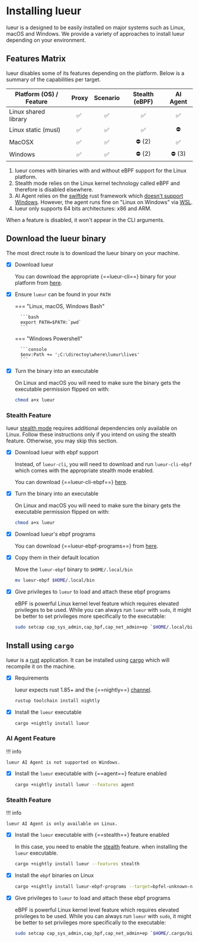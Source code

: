 # Installing lueur

lueur is a designed to be easily installed on major systems such as Linux,
macOS and Windows. We provide a variety of approaches to install lueur depending
on your environment.

## Features Matrix

lueur disables some of its features depending on the platform. Below is a
summary of the capabilities per target.

| Platform (OS) / Feature | Proxy | Scenario | Stealth (eBPF) | AI Agent |
|-------------------------|:-----:|:---------------:|:------------------:|:-------------:|
| Linux shared library    |  :white_check_mark:    | :white_check_mark:               | :white_check_mark:             | :white_check_mark:        |
| Linux static (musl)    |  :white_check_mark:    | :white_check_mark:               | :white_check_mark:             | :no_entry:        |
| MacOSX     |  :white_check_mark:    | :white_check_mark:              | :no_entry: (2)            | :white_check_mark:        |
| Windows     |  :white_check_mark:    | :white_check_mark:               | :no_entry: (2)           | :no_entry: (3)       |

1. lueur comes with binaries with and without eBPF support for the Linux
   platform.
2. Stealth mode relies on the Linux kernel technology called eBPF and therefore
   is disabled elsewhere.
3. AI Agent relies on the [swiftide](https://swiftide.rs/) rust framework which
   [doesn't support Windows](https://github.com/bosun-ai/swiftide/issues/299).
   However, the agent runs fine on "Linux on Windows" via
   [WSL](https://learn.microsoft.com/en-us/windows/wsl/install).
4. lueur only supports 64 bits architectures: x86 and ARM.

When a feature is disabled, it won't appear in the CLI arguments.

## Download the lueur binary

The most direct route is to download the lueur binary on your machine.

-   [X] Download lueur

    You can download the appropriate {==lueur-cli==} binary for your platform
    from [here](https://github.com/rebound-how/rebound/releases).

-   [X] Ensure `lueur` can be found in your `PATH`

    === "Linux, macOS, Windows Bash"

        ```bash
        export PATH=$PATH:`pwd`
        ```

    === "Windows Powershell"

        ```console
        $env:Path += ';C:\directoy\where\lueur\lives' 
        ```


-   [X] Turn the binary into an executable

    On Linux and macOS you will need to make sure the binary gets the
    executable permission flipped on with:

    ```bash
    chmod a+x lueur
    ```

### Stealth Feature

lueur [stealth mode](../how-to/proxy/stealth/configure-stealth-mode.md)
requires additional dependencies only available on Linux. Follow
these instructions only if you intend on using the stealth feature. Otherwise,
you may skip this section.

-   [X] Download lueur with ebpf support

    Instead, of `lueur-cli`, you will need to download and run `lueur-cli-ebpf`
    which comes with the appropriate stealth mode enabled.

    You can download {==lueur-cli-ebpf==}
    [here](https://github.com/lueurdev/lueur/releases/latest).

-   [X] Turn the binary into an executable

    On Linux and macOS you will need to make sure the binary gets the
    executable permission flipped on with:

    ```bash
    chmod a+x lueur
    ```

-   [X] Download lueur's ebpf programs

    You can download {==lueur-ebpf-programs==} from
    [here](https://github.com/lueurdev/lueur/releases/latest).

-   [X] Copy them in their default location

    Move the `lueur-ebpf` binary to `$HOME/.local/bin`

    ```bash
    mv lueur-ebpf $HOME/.local/bin
    ```

-   [X] Give privileges to `lueur` to load and attach these ebpf programs

    eBPF is powerful Linux kernel level feature which requires elevated
    privileges to be used. While you can always run `lueur` with `sudo`, it
    might be better to set privileges more specifically to the executable:

    ```bash
    sudo setcap cap_sys_admin,cap_bpf,cap_net_admin+ep `$HOME/.local/bin/lueur`
    ```

## Install using `cargo`

lueur is a [rust](https://www.rust-lang.org/) application. It can be installed
using [cargo](https://github.com/rust-lang/cargo) which will recompile it on the
machine.

-   [X] Requirements

    lueur expects rust 1.85+ and the {==nightly==}
    [channel](https://rust-lang.github.io/rustup/concepts/channels.html).

    ```bash
    rustup toolchain install nightly
    ```

-   [X] Install the `lueur` executable

    ```bash
    cargo +nightly install lueur
    ```

### AI Agent Feature

!!! info

    lueur AI Agent is not supported on Windows.

-   [X] Install the `lueur` executable with {==agent==} feature enabled

    ```bash
    cargo +nightly install lueur --features agent
    ```

### Stealth Feature

!!! info

    lueur AI Agent is only available on Linux.

-   [X] Install the `lueur` executable with {==stealth==} feature enabled

    In this case, you need to enable the
    [stealth](./proxy/stealth/configure-stealth-mode.md) feature. when
    installing the `lueur` executable.

    ```bash
    cargo +nightly install lueur --features stealth
    ```

-   [X] Install the `ebpf` binaries on Linux

    ```bash
    cargo +nightly install lueur-ebpf-programs --target=bpfel-unknown-none -Z build-std=core
    ```

-   [X] Give privileges to `lueur` to load and attach these ebpf programs

    eBPF is powerful Linux kernel level feature which requires elevated
    privileges to be used. While you can always run `lueur` with `sudo`, it
    might be better to set privileges more specifically to the executable:

    ```bash
    sudo setcap cap_sys_admin,cap_bpf,cap_net_admin+ep `$HOME/.cargo/bin/lueur`
    ```
